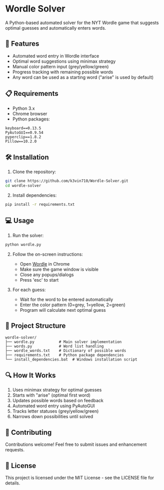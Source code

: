 # Wordle Solver

A Python-based automated solver for the NYT Wordle game that suggests optimal guesses and automatically enters words.

## 🚀 Features

* Automated word entry in Wordle interface
* Optimal word suggestions using minimax strategy
* Manual color pattern input (grey/yellow/green)
* Progress tracking with remaining possible words
* Any word can be used as a starting word ("arise" is used by default)

## 📋 Requirements

* Python 3.x
* Chrome browser
* Python packages:
```
keyboard==0.13.5
PyAutoGUI==0.9.54
pyperclip==1.8.2
Pillow==10.2.0
```

## 🛠️ Installation

1. Clone the repository:
```bash
git clone https://github.com/k3vin710/Wordle-Solver.git
cd wordle-solver
```

2. Install dependencies:
```bash
pip install -r requirements.txt
```

## 💻 Usage

1. Run the solver:
```bash
python wordle.py
```

2. Follow the on-screen instructions:
   * Open [Wordle](https://www.nytimes.com/games/wordle/index.html) in Chrome
   * Make sure the game window is visible
   * Close any popups/dialogs
   * Press 'esc' to start

3. For each guess:
   * Wait for the word to be entered automatically
   * Enter the color pattern (0=grey, 1=yellow, 2=green)
   * Program will calculate next optimal guess

## 📁 Project Structure

```
wordle-solver/
├── wordle.py           # Main solver implementation
├── words.py            # Word list handling
├── wordle_words.txt    # Dictionary of possible words
├── requirements.txt    # Python package dependencies
└── install_dependencies.bat  # Windows installation script
```

## 🔍 How It Works

1. Uses minimax strategy for optimal guesses
2. Starts with "arise" (optimal first word)
3. Updates possible words based on feedback
4. Automated word entry using PyAutoGUI
5. Tracks letter statuses (grey/yellow/green)
6. Narrows down possibilities until solved

## 🤝 Contributing

Contributions welcome! Feel free to submit issues and enhancement requests.

## 📄 License

This project is licensed under the MIT License - see the LICENSE file for details.

